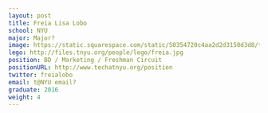 ```yaml
---
layout: post
title: Freia Lisa Lobo
school: NYU
major: Major?
image: https://static.squarespace.com/static/50354720c4aa2d2d3150d3d8/t/53d83172e4b0733761a23dd3/1406677366723/frie.png?format=300w
lego: http://files.tnyu.org/people/lego/freia.jpg
position: BD / Marketing / Freshman Circuit
positionURL: http://www.techatnyu.org/position
twitter: freialobo
email: t@NYU email?
graduate: 2016
weight: 4
---
```

